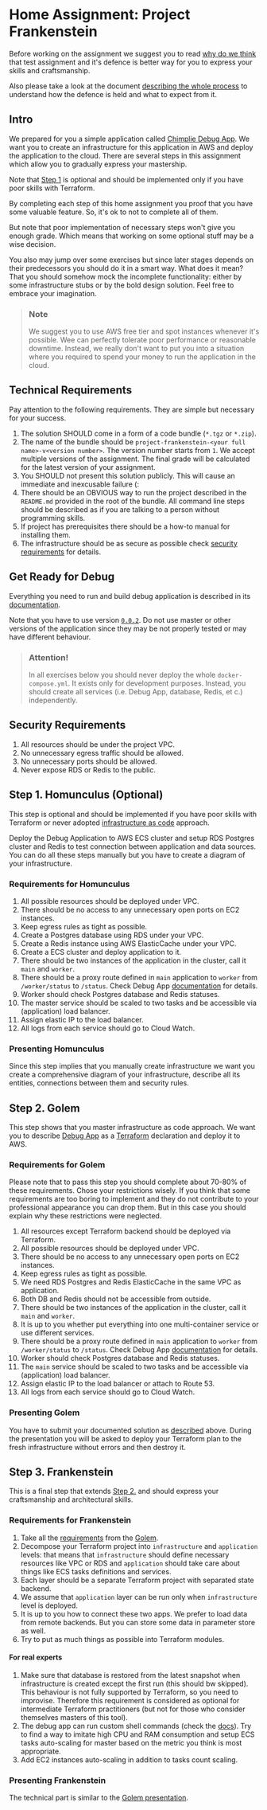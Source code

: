 Home Assignment: Project Frankenstein
=====================================

Before working on the assignment we suggest you to read [why do we think](../WHY-TA-DEFENCE.md) that test assignment
and it's defence is better way for you to express your skills and craftsmanship.

Also please take a look at the document [describing the whole process](../PROCESS.md) to understand how the defence is
held and what to expect from it.

Intro
-----

We prepared for you a simple application called [Chimplie Debug App](https://github.com/chimplie/debug-app/tree/0.0.2).
We want you to create an infrastructure for this application in AWS and deploy the application to the cloud. There are
several steps in this assignment which allow you to gradually express your mastership.

Note that [Step 1](#step-1-homunculus-optional) is optional and should be implemented only if you have poor skills with
Terraform.

By completing each step of this home assignment you proof that you have some valuable feature. So, it's ok to not to
complete all of them.

But note that poor implementation of necessary steps won't give you enough grade. Which means that working on some
optional stuff may be a wise decision. 

You also may jump over some exercises but since later stages depends on their predecessors you should do it in a smart
way. What does it mean? That you should somehow mock the incomplete functionality: either by some infrastructure stubs
or by the bold design solution. Feel free to embrace your imagination.

> ### Note
>
> We suggest you to use AWS free tier and spot instances whenever it's possible. Wee can perfectly tolerate poor
> performance or reasonable downtime. Instead, we really don't want to put you into a situation where you required to
> spend your money to run the application in the cloud. 

Technical Requirements
----------------------

Pay attention to the following requirements. They are simple but necessary for your success.

1. The solution SHOULD come in a form of a code bundle (`*.tgz` or `*.zip`).
1. The name of the bundle should be `project-frankenstein-<your full name>-v<version number>`. The version number starts from
   `1`. We accept multiple versions of the assignment. The final grade will be calculated for the latest version of your
   assignment.
1. You SHOULD not present this solution publicly. This will cause an immediate and inexcusable failure (:
1. There should be an OBVIOUS way to run the project described in the `README.md` provided in the root of the
   bundle. All command line steps should be described as if you are talking to a person without programming skills.
1. If project has prerequisites there should be a how-to manual for installing them.
1. The infrastructure should be as secure as possible check [security requirements](#security-requirements) for details.

Get Ready for Debug
-------------------

Everything you need to run and build debug application is described in its [documentation](https://github.com/chimplie/debug-app/blob/0.0.2/README.md).

Note that you have to use version [`0.0.2`](https://github.com/chimplie/debug-app/releases/tag/0.0.2). Do not use master
or other versions of the application since they may be not properly tested or may have different behaviour.

> ### Attention!
>
> In all exercises below you should never deploy the whole `docker-compose.yml`. It exists only for development
> purposes. Instead, you should create all services (i.e. Debug App, database, Redis, et c.) independently.

Security Requirements
---------------------

1. All resources should be under the project VPC.
1. No unnecessary egress traffic should be allowed.
1. No unnecessary ports should be allowed.
1. Never expose RDS or Redis to the public.

Step 1. Homunculus (Optional)
-----------------------------

This step is optional and should be implemented if you have poor skills with Terraform or never adopted
[infrastructure as code](https://en.wikipedia.org/wiki/Infrastructure_as_code) approach. 

Deploy the Debug Application to AWS ECS cluster and setup RDS Postgres cluster and Redis to test connection between
application and data sources. You can do all these steps manually but you have to create a diagram of your
infrastructure.

### Requirements for Homunculus

1. All possible resources should be deployed under VPC.
1. There should be no access to any unnecessary open ports on EC2 instances.
1. Keep egress rules as tight as possible.
1. Create a Postgres database using RDS under your VPC.
1. Create a Redis instance using AWS ElasticCache under your VPC.
1. Create a ECS cluster and deploy application to it.
1. There should be two instances of the application in the cluster, call it `main` and `worker`.
1. There should be a proxy route defined in `main` application to `worker` from `/worker/status` to `/status`. Check
   Debug App [documentation](https://github.com/chimplie/debug-app/blob/0.0.2/README.md) for details.
1. Worker should check Postgres database and Redis statuses.
1. The master service should be scaled to two tasks and be accessible via (application) load balancer.
1. Assign elastic IP to the load balancer.
1. All logs from each service should go to Cloud Watch.

### Presenting Homunculus

Since this step implies that you manually create infrastructure we want you create a comprehensive diagram of your
infrastructure, describe all its entities, connections between them and security rules.

Step 2. Golem
-------------

This step shows that you master infrastructure as code approach. We want you to describe
[Debug App](https://github.com/chimplie/debug-app/blob/0.0.2/README.md) as a [Terraform](https://www.terraform.io/)
declaration and deploy it to AWS.

### Requirements for Golem

Please note that to pass this step you should complete about 70-80% of these requirements. Chose your restrictions
wisely. If you think that some requirements are too boring to implement and they do not contribute to your professional
appearance you can drop them. But in this case you should explain why these restrictions were neglected.  

1. All resources except Terraform backend should be deployed via Terraform.
1. All possible resources should be deployed under VPC.
1. There should be no access to any unnecessary open ports on EC2 instances.
1. Keep egress rules as tight as possible.
1. We need RDS Postgres and Redis ElasticCache in the same VPC as application.
1. Both DB and Redis should not be accessible from outside. 
1. There should be two instances of the application in the cluster, call it `main` and `worker`.
1. It is up to you whether put everything into one multi-container service or use different services.  
1. There should be a proxy route defined in `main` application to `worker` from `/worker/status` to `/status`. Check
   Debug App [documentation](https://github.com/chimplie/debug-app/blob/0.0.2/README.md) for details.
1. Worker should check Postgres database and Redis statuses.
1. The `main` service should be scaled to two tasks and be accessible via (application) load balancer.
1. Assign elastic IP to the load balancer or attach to Route 53.
1. All logs from each service should go to Cloud Watch.

### Presenting Golem

You have to submit your documented solution as [described](#technical-requirements) above. During the presentation you
will be asked to deploy your Terraform plan to the fresh infrastructure without errors and then destroy it.

Step 3. Frankenstein
--------------------

This is a final step that extends [Step 2.](#step-2-golem) and should express your craftsmanship and architectural
skills. 

### Requirements for Frankenstein

1. Take all the [requirements](#requirements-for-golem) from the [Golem](#step-2-golem).
1. Decompose your Terraform project into `infrastructure` and `application` levels: that means that `infrastructure`
should define necessary resources like VPC or RDS and `application` should take care about things like ECS tasks
definitions and services.
1. Each layer should be a separate Terraform project with separated state backend.
1. We assume that `application` layer can be run only when `infrastructure` level is deployed.
1. It is up to you how to connect these two apps. We prefer to load data from remote backends. But you can store some
data in parameter store as well. 
1. Try to put as much things as possible into Terraform modules.

#### For real experts

1. Make sure that database is restored from the latest snapshot when infrastructure is created except the first run
(this should bw skipped). This behaviour is not fully supported by Terraform, so you need to improvise. Therefore this
requirement is considered as optional for intermediate Terraform practitioners (but not for those who consider
themselves masters of this tool).
1. The debug app can run custom shell commands (check the [docs](https://github.com/chimplie/debug-app/blob/0.0.2/README.md)).
Try to find a way to imitate high CPU and RAM consumption and setup ECS tasks auto-scaling for master based on the
metric you think is most appropriate.
1. Add EC2 instances auto-scaling in addition to tasks count scaling.

### Presenting Frankenstein

The technical part is similar to the [Golem presentation](#presenting-golem).
   